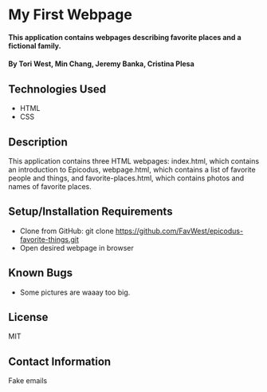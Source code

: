 # My First Webpage

#### This application contains webpages describing favorite places and a fictional family.

#### By **Tori West, Min Chang, Jeremy Banka, Cristina Plesa**

## Technologies Used

* HTML
* CSS

## Description
This application contains three HTML webpages: index.html, which contains an introduction to Epicodus, webpage.html, which contains a list of favorite people and things, and favorite-places.html, which contains photos and names of favorite places.

## Setup/Installation Requirements

* Clone from GitHub: git clone https://github.com/FavWest/epicodus-favorite-things.git
* Open desired webpage in browser


## Known Bugs

* Some pictures are waaay too big.

## License

MIT

## Contact Information

Fake emails
